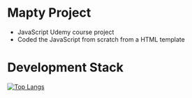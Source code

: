 # Mapty Project

- JavaScript Udemy course project
- Coded the JavaScript from scratch from a HTML template

# Development Stack

[![Top Langs](https://github-readme-stats.vercel.app/api/top-langs/?username=chrisMartinezDeveloper&layout=compact&theme=gotham)]( https://api.github.com/repos/chrisMartinezDeveloper/mapty-course-project/stats/code_frequency)

